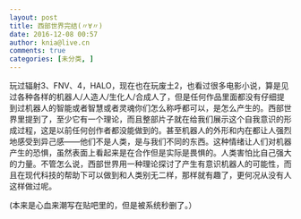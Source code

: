 ```yaml
---
layout: post
title: 西部世界完结(〃∀〃)
date: 2016-12-08 00:57
author: knia@live.cn
comments: true
categories: [未分类, ]
---
```

玩过辐射3、FNV、4，HALO，现在也在玩废土2，也看过很多电影小说，算是见过各种各样的机器人/人造人/生化人/合成人了，但是任何作品里面都没有仔细提到过机器人的智能或者智慧或者灵魂你们怎么称呼都可以，是怎么产生的。西部世界里提到了，至少它有一个理论，而且整部片子就在给我们展示这个自我意识的形成过程，这是以前任何创作者都没能做到的。甚至机器人的外形和内在都让人强烈地感受到异己感——他们不是人类，是与我们不同的东西。这种情绪让人们对机器产生的恐惧，虽然表面上看起来是在合作但是实际是畏惧的。人类害怕比自己强大的力量。不管怎么说，西部世界用一种理论探讨了产生有意识机器人的可能性，而且在现代科技的帮助下可以做到和人类别无二样，那样就有趣了，更何况从没有人这样做过呢。

(本来是心血来潮写在贴吧里的，但是被系统秒删了。）
